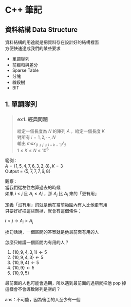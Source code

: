 # **C++ 筆記**  
## 資料結構 Data Structure  

資料結構的用途就是把資料存在設計好的結構裡面  
方便快速達成我們的某些要求  

* 單調隊列  
* 前綴和與差分  
* Sparse Table  
* 分塊  
* 線段樹  
* BIT  

## 1. 單調隊列  

> ### ex1. 經典問題
> 給定一個長度為 $N$ 的陣列 $A$ ，給定一個長度 $K$  
> 對所有 $i = 1, 2, \cdots , N$  
> 輸出 $max_{(i \leq j \leq i+k-1)}A_j$  
> $1 \leq K \leq N \leq 10^6$  

範例：  
$A = \{1, 5, 4, 7, 6, 3, 2, 8\}, K = 3$  
Output = $\{5, 7, 7, 7, 6, 8\}$  

觀察：  
當我們從左往右算過去的時候  
如果 $i < j$ 且 $A_i \leq Aj$ ，那 $A_j$ 比 $A_i$ 來的「更有用」  

定義「沒有用」的就是他在當前範圍內有人比他更有用  
只要好好把這些刪掉，就會有這個條件：  

$i < j \rightarrow A_i > A_j$  

換句話說，一個區間的答案就是他最前面有用的人  

怎麼只維護一個區間內有用的人？  

1. $\{10, 9, 4, 3, 1\} \leftarrow 5$  
2. $\{10, 9, 4, 3\} \leftarrow 5$  
3. $\{10, 9, 4\} \leftarrow 5$  
4. $\{10, 9\} \leftarrow 5$  
5. $\{10, 9, 5\}$  

最前面的人也可能會過期，所以遇到最前面的過期就把他 pop 掉  
這樣會不會導致隊列是空的？  

ans：不可能，因為後面的人至少有一個  

